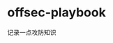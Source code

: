 
















































































































































































# offsec-playbook
记录一点攻防知识
